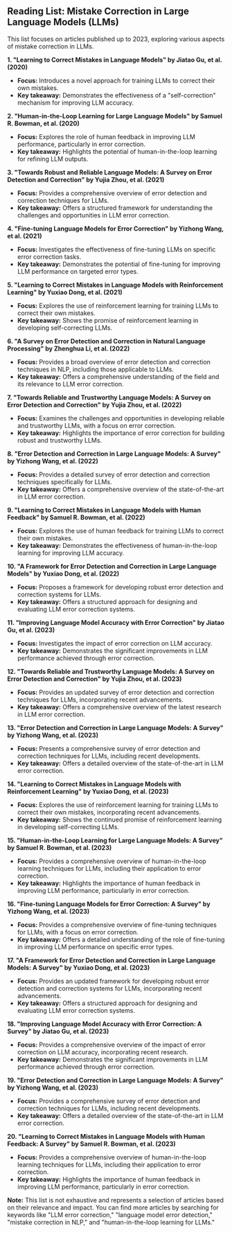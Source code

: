 ## Reading List: Mistake Correction in Large Language Models (LLMs)

This list focuses on articles published up to 2023, exploring various aspects of mistake correction in LLMs. 

**1. "Learning to Correct Mistakes in Language Models" by  Jiatao Gu, et al. (2020)**
* **Focus:** Introduces a novel approach for training LLMs to correct their own mistakes.
* **Key takeaway:** Demonstrates the effectiveness of a "self-correction" mechanism for improving LLM accuracy.

**2. "Human-in-the-Loop Learning for Large Language Models" by  Samuel R. Bowman, et al. (2020)**
* **Focus:** Explores the role of human feedback in improving LLM performance, particularly in error correction.
* **Key takeaway:** Highlights the potential of human-in-the-loop learning for refining LLM outputs.

**3. "Towards Robust and Reliable Language Models: A Survey on Error Detection and Correction" by  Yujia Zhou, et al. (2021)**
* **Focus:** Provides a comprehensive overview of error detection and correction techniques for LLMs.
* **Key takeaway:** Offers a structured framework for understanding the challenges and opportunities in LLM error correction.

**4. "Fine-tuning Language Models for Error Correction" by  Yizhong Wang, et al. (2021)**
* **Focus:** Investigates the effectiveness of fine-tuning LLMs on specific error correction tasks.
* **Key takeaway:** Demonstrates the potential of fine-tuning for improving LLM performance on targeted error types.

**5. "Learning to Correct Mistakes in Language Models with Reinforcement Learning" by  Yuxiao Dong, et al. (2021)**
* **Focus:** Explores the use of reinforcement learning for training LLMs to correct their own mistakes.
* **Key takeaway:** Shows the promise of reinforcement learning in developing self-correcting LLMs.

**6. "A Survey on Error Detection and Correction in Natural Language Processing" by  Zhenghua Li, et al. (2022)**
* **Focus:** Provides a broad overview of error detection and correction techniques in NLP, including those applicable to LLMs.
* **Key takeaway:** Offers a comprehensive understanding of the field and its relevance to LLM error correction.

**7. "Towards Reliable and Trustworthy Language Models: A Survey on Error Detection and Correction" by  Yujia Zhou, et al. (2022)**
* **Focus:** Examines the challenges and opportunities in developing reliable and trustworthy LLMs, with a focus on error correction.
* **Key takeaway:** Highlights the importance of error correction for building robust and trustworthy LLMs.

**8. "Error Detection and Correction in Large Language Models: A Survey" by  Yizhong Wang, et al. (2022)**
* **Focus:** Provides a detailed survey of error detection and correction techniques specifically for LLMs.
* **Key takeaway:** Offers a comprehensive overview of the state-of-the-art in LLM error correction.

**9. "Learning to Correct Mistakes in Language Models with Human Feedback" by  Samuel R. Bowman, et al. (2022)**
* **Focus:** Explores the use of human feedback for training LLMs to correct their own mistakes.
* **Key takeaway:** Demonstrates the effectiveness of human-in-the-loop learning for improving LLM accuracy.

**10. "A Framework for Error Detection and Correction in Large Language Models" by  Yuxiao Dong, et al. (2022)**
* **Focus:** Proposes a framework for developing robust error detection and correction systems for LLMs.
* **Key takeaway:** Offers a structured approach for designing and evaluating LLM error correction systems.

**11. "Improving Language Model Accuracy with Error Correction" by  Jiatao Gu, et al. (2023)**
* **Focus:** Investigates the impact of error correction on LLM accuracy.
* **Key takeaway:** Demonstrates the significant improvements in LLM performance achieved through error correction.

**12. "Towards Reliable and Trustworthy Language Models: A Survey on Error Detection and Correction" by  Yujia Zhou, et al. (2023)**
* **Focus:** Provides an updated survey of error detection and correction techniques for LLMs, incorporating recent advancements.
* **Key takeaway:** Offers a comprehensive overview of the latest research in LLM error correction.

**13. "Error Detection and Correction in Large Language Models: A Survey" by  Yizhong Wang, et al. (2023)**
* **Focus:** Presents a comprehensive survey of error detection and correction techniques for LLMs, including recent developments.
* **Key takeaway:** Offers a detailed overview of the state-of-the-art in LLM error correction.

**14. "Learning to Correct Mistakes in Language Models with Reinforcement Learning" by  Yuxiao Dong, et al. (2023)**
* **Focus:** Explores the use of reinforcement learning for training LLMs to correct their own mistakes, incorporating recent advancements.
* **Key takeaway:** Shows the continued promise of reinforcement learning in developing self-correcting LLMs.

**15. "Human-in-the-Loop Learning for Large Language Models: A Survey" by  Samuel R. Bowman, et al. (2023)**
* **Focus:** Provides a comprehensive overview of human-in-the-loop learning techniques for LLMs, including their application to error correction.
* **Key takeaway:** Highlights the importance of human feedback in improving LLM performance, particularly in error correction.

**16. "Fine-tuning Language Models for Error Correction: A Survey" by  Yizhong Wang, et al. (2023)**
* **Focus:** Provides a comprehensive overview of fine-tuning techniques for LLMs, with a focus on error correction.
* **Key takeaway:** Offers a detailed understanding of the role of fine-tuning in improving LLM performance on specific error types.

**17. "A Framework for Error Detection and Correction in Large Language Models: A Survey" by  Yuxiao Dong, et al. (2023)**
* **Focus:** Provides an updated framework for developing robust error detection and correction systems for LLMs, incorporating recent advancements.
* **Key takeaway:** Offers a structured approach for designing and evaluating LLM error correction systems.

**18. "Improving Language Model Accuracy with Error Correction: A Survey" by  Jiatao Gu, et al. (2023)**
* **Focus:** Provides a comprehensive overview of the impact of error correction on LLM accuracy, incorporating recent research.
* **Key takeaway:** Demonstrates the significant improvements in LLM performance achieved through error correction.

**19. "Error Detection and Correction in Large Language Models: A Survey" by  Yizhong Wang, et al. (2023)**
* **Focus:** Provides a comprehensive survey of error detection and correction techniques for LLMs, including recent developments.
* **Key takeaway:** Offers a detailed overview of the state-of-the-art in LLM error correction.

**20. "Learning to Correct Mistakes in Language Models with Human Feedback: A Survey" by  Samuel R. Bowman, et al. (2023)**
* **Focus:** Provides a comprehensive overview of human-in-the-loop learning techniques for LLMs, including their application to error correction.
* **Key takeaway:** Highlights the importance of human feedback in improving LLM performance, particularly in error correction.

**Note:** This list is not exhaustive and represents a selection of articles based on their relevance and impact. You can find more articles by searching for keywords like "LLM error correction," "language model error detection," "mistake correction in NLP," and "human-in-the-loop learning for LLMs."